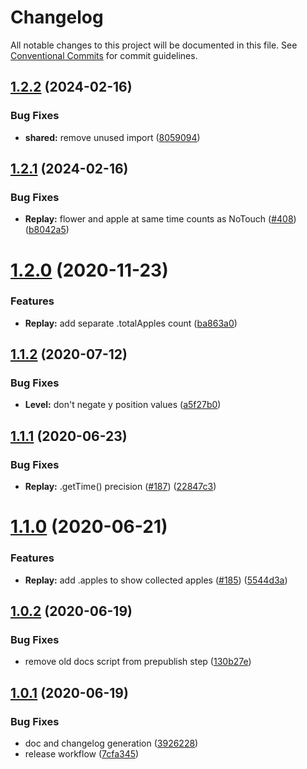 # Changelog

All notable changes to this project will be documented in this file. See
[Conventional Commits](https://conventionalcommits.org) for commit guidelines.

## [1.2.2](https://github.com/elmadev/elmajs/compare/v1.2.1...v1.2.2) (2024-02-16)


### Bug Fixes

* **shared:** remove unused import ([8059094](https://github.com/elmadev/elmajs/commit/8059094aa87396a1214dd0bb5202576dae4d935a))

## [1.2.1](https://github.com/elmadev/elmajs/compare/v1.2.0...v1.2.1) (2024-02-16)


### Bug Fixes

* **Replay:** flower and apple at same time counts as NoTouch ([#408](https://github.com/elmadev/elmajs/issues/408)) ([b8042a5](https://github.com/elmadev/elmajs/commit/b8042a5094c4ce4b8d01371ad31689b65e777553))

# [1.2.0](https://github.com/elmadev/elmajs/compare/v1.1.2...v1.2.0) (2020-11-23)


### Features

* **Replay:** add separate .totalApples count ([ba863a0](https://github.com/elmadev/elmajs/commit/ba863a017448f2063b7049478af780fc4d5c8f9a))

## [1.1.2](https://github.com/elmadev/elmajs/compare/v1.1.1...v1.1.2) (2020-07-12)


### Bug Fixes

* **Level:** don't negate y position values ([a5f27b0](https://github.com/elmadev/elmajs/commit/a5f27b06713162c8323ee84ec35f1c9472ac9bfd))

## [1.1.1](https://github.com/elmadev/elmajs/compare/v1.1.0...v1.1.1) (2020-06-23)


### Bug Fixes

* **Replay:** .getTime() precision ([#187](https://github.com/elmadev/elmajs/issues/187)) ([22847c3](https://github.com/elmadev/elmajs/commit/22847c31894782127e1d12adb99d6a8c475a1a8a))

# [1.1.0](https://github.com/elmadev/elmajs/compare/v1.0.2...v1.1.0) (2020-06-21)


### Features

* **Replay:** add .apples to show collected apples ([#185](https://github.com/elmadev/elmajs/issues/185)) ([5544d3a](https://github.com/elmadev/elmajs/commit/5544d3af3493763f3d9e4dbbb94d893130248886))

## [1.0.2](https://github.com/elmadev/elmajs/compare/v1.0.1...v1.0.2) (2020-06-19)


### Bug Fixes

* remove old docs script from prepublish step ([130b27e](https://github.com/elmadev/elmajs/commit/130b27e5c535abfbfc86841204a9bc449e07b437))

## [1.0.1](https://github.com/elmadev/elmajs/compare/v1.0.0...v1.0.1) (2020-06-19)


### Bug Fixes

* doc and changelog generation ([3926228](https://github.com/elmadev/elmajs/commit/392622853ce70a6759866b2a37fb364e247493de))
* release workflow ([7cfa345](https://github.com/elmadev/elmajs/commit/7cfa3455095a87dd9092ec36056ff75116650170))
